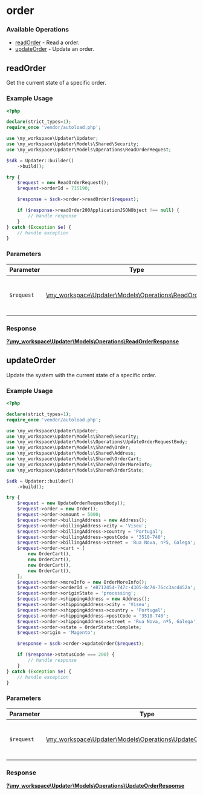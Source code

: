 # order

### Available Operations

* [readOrder](#readorder) - Read a order.
* [updateOrder](#updateorder) - Update an order.

## readOrder

Get the current state of a specific order.

### Example Usage

```php
<?php

declare(strict_types=1);
require_once 'vendor/autoload.php';

use \my_workspace\Updater\Updater;
use \my_workspace\Updater\Models\Shared\Security;
use \my_workspace\Updater\Models\Operations\ReadOrderRequest;

$sdk = Updater::builder()
    ->build();

try {
    $request = new ReadOrderRequest();
    $request->orderId = 715190;

    $response = $sdk->order->readOrder($request);

    if ($response->readOrder200ApplicationJSONObject !== null) {
        // handle response
    }
} catch (Exception $e) {
    // handle exception
}
```

### Parameters

| Parameter                                                                                               | Type                                                                                                    | Required                                                                                                | Description                                                                                             |
| ------------------------------------------------------------------------------------------------------- | ------------------------------------------------------------------------------------------------------- | ------------------------------------------------------------------------------------------------------- | ------------------------------------------------------------------------------------------------------- |
| `$request`                                                                                              | [\my_workspace\Updater\Models\Operations\ReadOrderRequest](../../models/operations/ReadOrderRequest.md) | :heavy_check_mark:                                                                                      | The request object to use for the request.                                                              |


### Response

**[?\my_workspace\Updater\Models\Operations\ReadOrderResponse](../../models/operations/ReadOrderResponse.md)**


## updateOrder

Update the system with the current state of a specific order.

### Example Usage

```php
<?php

declare(strict_types=1);
require_once 'vendor/autoload.php';

use \my_workspace\Updater\Updater;
use \my_workspace\Updater\Models\Shared\Security;
use \my_workspace\Updater\Models\Operations\UpdateOrderRequestBody;
use \my_workspace\Updater\Models\Shared\Order;
use \my_workspace\Updater\Models\Shared\Address;
use \my_workspace\Updater\Models\Shared\OrderCart;
use \my_workspace\Updater\Models\Shared\OrderMoreInfo;
use \my_workspace\Updater\Models\Shared\OrderState;

$sdk = Updater::builder()
    ->build();

try {
    $request = new UpdateOrderRequestBody();
    $request->order = new Order();
    $request->order->amount = 5000;
    $request->order->billingAddress = new Address();
    $request->order->billingAddress->city = 'Viseu';
    $request->order->billingAddress->country = 'Portugal';
    $request->order->billingAddress->postCode = '3510-740';
    $request->order->billingAddress->street = 'Rua Nova, nº5, Galega';
    $request->order->cart = [
        new OrderCart(),
        new OrderCart(),
        new OrderCart(),
        new OrderCart(),
    ];
    $request->order->moreInfo = new OrderMoreInfo();
    $request->order->orderId = 'e8712454-747c-4305-8c74-76cc3acd452a';
    $request->order->originState = 'processing';
    $request->order->shippingAddress = new Address();
    $request->order->shippingAddress->city = 'Viseu';
    $request->order->shippingAddress->country = 'Portugal';
    $request->order->shippingAddress->postCode = '3510-740';
    $request->order->shippingAddress->street = 'Rua Nova, nº5, Galega';
    $request->order->state = OrderState::Complete;
    $request->origin = 'Magento';

    $response = $sdk->order->updateOrder($request);

    if ($response->statusCode === 200) {
        // handle response
    }
} catch (Exception $e) {
    // handle exception
}
```

### Parameters

| Parameter                                                                                                           | Type                                                                                                                | Required                                                                                                            | Description                                                                                                         |
| ------------------------------------------------------------------------------------------------------------------- | ------------------------------------------------------------------------------------------------------------------- | ------------------------------------------------------------------------------------------------------------------- | ------------------------------------------------------------------------------------------------------------------- |
| `$request`                                                                                                          | [\my_workspace\Updater\Models\Operations\UpdateOrderRequestBody](../../models/operations/UpdateOrderRequestBody.md) | :heavy_check_mark:                                                                                                  | The request object to use for the request.                                                                          |


### Response

**[?\my_workspace\Updater\Models\Operations\UpdateOrderResponse](../../models/operations/UpdateOrderResponse.md)**

